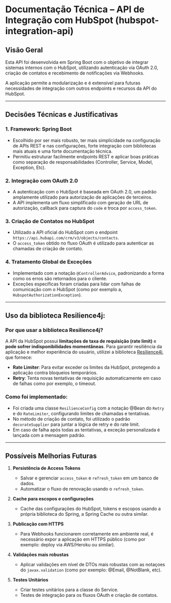 ﻿# Documentação Técnica – API de Integração com HubSpot (hubspot-integration-api)

## Visão Geral

Esta API foi desenvolvida em Spring Boot com o objetivo de integrar sistemas internos com o HubSpot, utilizando autenticação via OAuth 2.0, criação de contatos e recebimento de notificações via Webhooks.

A aplicação permite a modularização e é extensível para futuras necessidades de integração com outros endpoints e recursos da API do HubSpot.

---

## Decisões Técnicas e Justificativas

### 1. **Framework: Spring Boot**
- Escolhido por ser mais robusto, ter mais simplicidade na configuração de APIs REST e nas configurações, forte integração com bibliotecas mais atuais e uma forte documentação técnica.
- Permitiu estruturar facilmente endpoints REST e aplicar boas práticas como separação de responsabilidades (Controller, Service, Model, Exception, Etc).

### 2. **Integração com OAuth 2.0**
- A autenticação com o HubSpot é baseada em OAuth 2.0, um padrão amplamente utilizado para autorização de aplicações de terceiros.
- A API implementa um fluxo simplificado com geração de URL de autorização, callback para captura do `code` e troca por `access_token`.

### 3. **Criação de Contatos no HubSpot**
- Utilizado a API oficial do HubSpot com o endpoint `https://api.hubapi.com/crm/v3/objects/contacts`.
- O `access_token` obtido no fluxo OAuth é utilizado para autenticar as chamadas de criação de contato.

### 4. **Tratamento Global de Exceções**
- Implementado com a notação `@ControllerAdvice`, padronizando a forma como os erros são retornados para o cliente.
- Exceções específicas foram criadas para lidar com falhas de comunicação com o HubSpot (como por exemplo a, `HubspotAuthorizationException`).

---

## Uso da biblioteca Resilience4j:

### Por que usar a biblioteca Resilience4j?

A API da HubSpot possui **limitações de taxa de requisição (rate limit)** e **pode sofrer indisponibilidades momentâneas**. Para garantir resiliência da aplicação e melhor experiência do usuário, utilizei a biblioteca [Resilience4j](https://resilience4j.readme.io/), que fornece:

- **Rate Limiter**: Para evitar exceder os limites da HubSpot, protegendo a aplicação contra bloqueios temporários.
- **Retry**: Tenta novas tentativas de requisição automaticamente em caso de falhas como por exemplo, o timeout.

### Como foi implementado:

- Foi criada uma classe `ResilienceConfig` com a notação @Bean do `Retry` e do `RateLimiter`, configurando limites de chamadas e tentativas.
- No método de criação de contato, foi utilizado o padrão `decorateSupplier` para juntar a lógica de retry e do rate limit.
- Em caso de falha após todas as tentativas, a exceção personalizada é lançada com a mensagem padrão.

---

## Possíveis Melhorias Futuras

1. **Persistência de Access Tokens**
   - Salvar e gerenciar `access_token` e `refresh_token` em um banco de dados.
   - Automatizar o fluxo de renovação usando o `refresh_token`.

2. **Cache para escopos e configurações**
   - Cache das configurações do HubSpot, tokens e escopos usando a própria biblioteca do Spring, a Spring Cache ou outra similar.

3. **Publicação com HTTPS**
   - Para Webhooks funcionarem corretamente em ambiente real, é necessário expor a aplicação em HTTPS público (como por exemplo: deploy via AWS/Heroku ou similar).

4. **Validações mais robustas**
   - Aplicar validações em nível de DTOs mais robustas com as notaçoes do `javax.validation` (como por exemplo: @Email, @NotBlank, etc).

5. **Testes Unitários**
   - Criar testes unitários para a classe do Service.
   - Testes de integração para os fluxos OAuth e criação de contatos.
